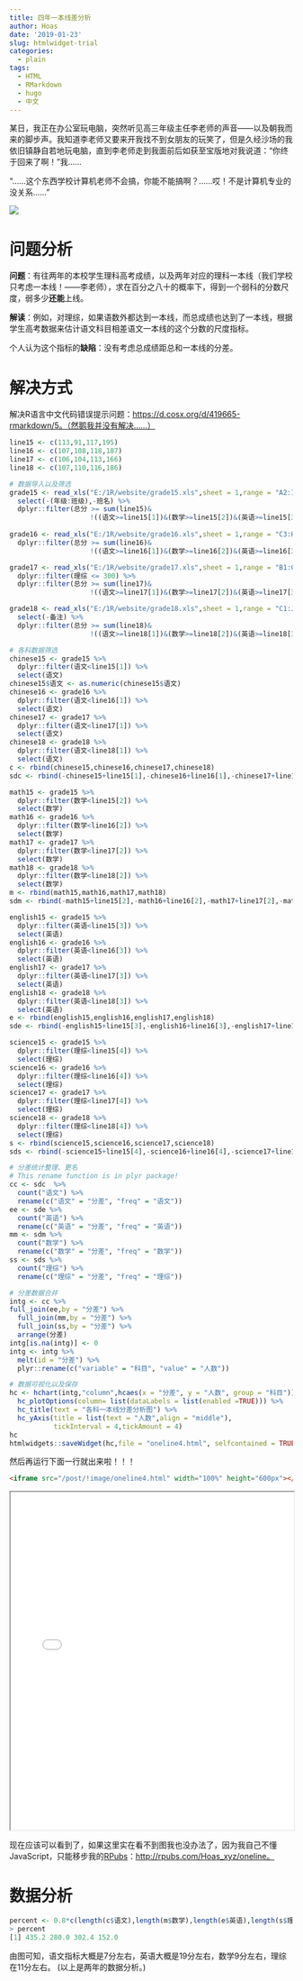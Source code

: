 ```yaml
---
title: 四年一本线差分析
author: Hoas
date: '2019-01-23'
slug: htmlwidget-trial
categories:
  - plain
tags:
  - HTML
  - RMarkdown
  - hugo
  - 中文
---
```

某日，我正在办公室玩电脑，突然听见高三年级主任李老师的声音——以及朝我而来的脚步声。我知道李老师又要来开我找不到女朋友的玩笑了，但是久经沙场的我依旧镇静自若地玩电脑，直到李老师走到我面前后如获至宝版地对我说道：“你终于回来了啊！”我……

“……这个东西学校计算机老师不会搞，你能不能搞啊？……哎！不是计算机专业的没关系……”

<img src="https://pic.36krcnd.com/201802/27112556/l57o5cb4lzuzn7e1.jpg!1200">
<!--more-->

# 问题分析

**问题**：有往两年的本校学生理科高考成绩，以及两年对应的理科一本线（我们学校只考虑一本线！——李老师），求在百分之八十的概率下，得到一个弱科的分数尺度，弱多少**还能**上线。

**解读**：例如，对理综，如果语数外都达到一本线，而总成绩也达到了一本线，根据学生高考数据来估计语文科目相差语文一本线的这个分数的尺度指标。

个人认为这个指标的**缺陷**：没有考虑总成绩距总和一本线的分差。

# 解决方式

解决R语言中文代码错误提示问题：https://d.cosx.org/d/419665-rmarkdown/5。（然鹅我并没有解决……）

```r
line15 <- c(113,91,117,195)
line16 <- c(107,108,118,187)
line17 <- c(106,104,113,166)
line18 <- c(107,110,116,186)

# 数据导入以及筛选
grade15 <- read_xls("E:/1R/website/grade15.xls",sheet = 1,range = "A2:I1124",col_names = TRUE) %>%
  select(-(年级:班级),-班名) %>%
  dplyr::filter(总分 >= sum(line15)&
                    !((语文>=line15[1])&(数学>=line15[2])&(英语>=line15[3])&(理综>=line15[4])))
  
grade16 <- read_xls("E:/1R/website/grade16.xls",sheet = 1,range = "C3:H1126",col_names = TRUE) %>%
  dplyr::filter(总分 >= sum(line16)&
                    !((语文>=line16[1])&(数学>=line16[2])&(英语>=line16[3])&(理综>=line16[4])))

grade17 <- read_xls("E:/1R/website/grade17.xls",sheet = 1,range = "B1:G1065",col_names = TRUE) %>%
  dplyr::filter(理综 <= 300) %>%
  dplyr::filter(总分 >= sum(line17)&
                    !((语文>=line17[1])&(数学>=line17[2])&(英语>=line17[3])&(理综>=line17[4])))

grade18 <- read_xls("E:/1R/website/grade18.xls",sheet = 1,range = "C1:J989",col_names = TRUE) %>%
  select(-备注) %>%
  dplyr::filter(总分 >= sum(line18)&
                    !((语文>=line18[1])&(数学>=line18[2])&(英语>=line18[3])&(理综>=line18[4])))

# 各科数据筛选
chinese15 <- grade15 %>%
  dplyr::filter(语文<line15[1]) %>%
  select(语文)
chinese15$语文 <- as.numeric(chinese15$语文)
chinese16 <- grade16 %>%
  dplyr::filter(语文<line16[1]) %>%
  select(语文)
chinese17 <- grade17 %>%
  dplyr::filter(语文<line17[1]) %>%
  select(语文)
chinese18 <- grade18 %>%
  dplyr::filter(语文<line18[1]) %>%
  select(语文)
c <- rbind(chinese15,chinese16,chinese17,chinese18)
sdc <- rbind(-chinese15+line15[1],-chinese16+line16[1],-chinese17+line17[1],-chinese18+line18[1])

math15 <- grade15 %>%
  dplyr::filter(数学<line15[2]) %>%
  select(数学)
math16 <- grade16 %>%
  dplyr::filter(数学<line16[2]) %>%
  select(数学)
math17 <- grade17 %>%
  dplyr::filter(数学<line17[2]) %>%
  select(数学)
math18 <- grade18 %>%
  dplyr::filter(数学<line18[2]) %>%
  select(数学)
m <- rbind(math15,math16,math17,math18)
sdm <- rbind(-math15+line15[2],-math16+line16[2],-math17+line17[2],-math18+line18[2])

english15 <- grade15 %>%
  dplyr::filter(英语<line15[3]) %>%
  select(英语)
english16 <- grade16 %>%
  dplyr::filter(英语<line16[3]) %>%
  select(英语)
english17 <- grade17 %>%
  dplyr::filter(英语<line17[3]) %>%
  select(英语)
english18 <- grade18 %>%
  dplyr::filter(英语<line18[3]) %>%
  select(英语)
e <- rbind(english15,english16,english17,english18)
sde <- rbind(-english15+line15[3],-english16+line16[3],-english17+line17[3],-english18+line18[3])

science15 <- grade15 %>%
  dplyr::filter(理综<line15[4]) %>%
  select(理综)
science16 <- grade16 %>%
  dplyr::filter(理综<line16[4]) %>%
  select(理综)
science17 <- grade17 %>%
  dplyr::filter(理综<line17[4]) %>%
  select(理综)
science18 <- grade18 %>%
  dplyr::filter(理综<line18[4]) %>%
  select(理综)
s <- rbind(science15,science16,science17,science18)
sds <- rbind(-science15+line15[4],-science16+line16[4],-science17+line17[4],-science18+line18[4])

# 分差统计整理、更名
# This rename function is in plyr package!
cc <- sdc  %>%
  count("语文") %>%
  rename(c("语文" = "分差", "freq" = "语文"))
ee <- sde %>%
  count("英语") %>%
  rename(c("英语" = "分差", "freq" = "英语"))
mm <- sdm %>%
  count("数学") %>%
  rename(c("数学" = "分差", "freq" = "数学"))
ss <- sds %>%
  count("理综") %>%
  rename(c("理综" = "分差", "freq" = "理综"))

# 分差数据合并
intg <- cc %>%
full_join(ee,by = "分差") %>%
  full_join(mm,by = "分差") %>%
  full_join(ss,by = "分差") %>%
  arrange(分差)
intg[is.na(intg)] <- 0
intg <- intg %>%
  melt(id = "分差") %>%
  plyr::rename(c("variable" = "科目", "value" = "人数"))

# 数据可视化以及保存
hc <- hchart(intg,"column",hcaes(x = "分差", y = "人数", group = "科目")) %>%
  hc_plotOptions(column= list(dataLabels = list(enabled =TRUE))) %>% 
  hc_title(text = "各科一本线分差分析图") %>%
  hc_yAxis(title = list(text = "人数",align = "middle"),
           tickInterval = 4,tickAmount = 4)
hc
htmlwidgets::saveWidget(hc,file = "oneline4.html", selfcontained = TRUE)
```
然后再运行下面一行就出来啦！！！

```html
<iframe src="/post/!image/oneline4.html" width="100%" height="600px"></iframe>
```

<iframe src="/post/!image/oneline4.html" width="100%" height="600px"></iframe>

现在应该可以看到了，如果这里实在看不到图我也没办法了，因为我自己不懂JavaScript，只能移步我的[RPubs](http://rpubs.com/Hoas_xyz/)：http://rpubs.com/Hoas_xyz/oneline。

# 数据分析

```r
percent <- 0.8*c(length(c$语文),length(m$数学),length(e$英语),length(s$理综))
> percent
[1] 435.2 280.0 302.4 152.0
```

由图可知，语文指标大概是7分左右，英语大概是19分左右，数学9分左右，理综在11分左右。
(以上是两年的数据分析。)
